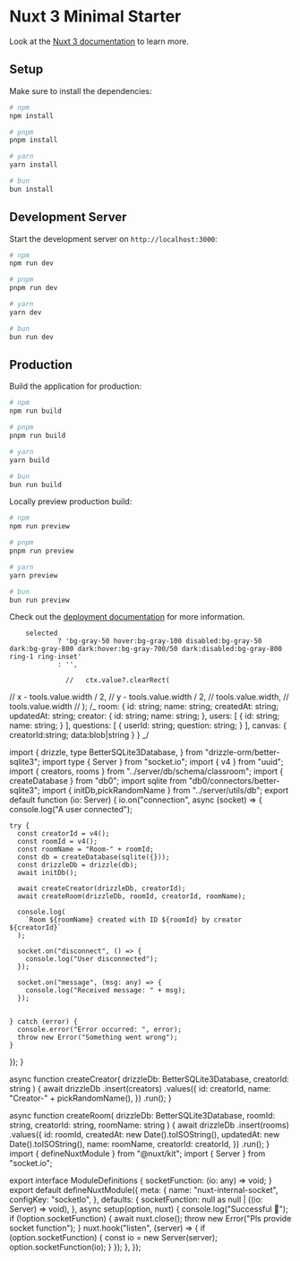 # Nuxt 3 Minimal Starter

Look at the [Nuxt 3 documentation](https://nuxt.com/docs/getting-started/introduction) to learn more.

## Setup

Make sure to install the dependencies:

```bash
# npm
npm install

# pnpm
pnpm install

# yarn
yarn install

# bun
bun install
```

## Development Server

Start the development server on `http://localhost:3000`:

```bash
# npm
npm run dev

# pnpm
pnpm run dev

# yarn
yarn dev

# bun
bun run dev
```

## Production

Build the application for production:

```bash
# npm
npm run build

# pnpm
pnpm run build

# yarn
yarn build

# bun
bun run build
```

Locally preview production build:

```bash
# npm
npm run preview

# pnpm
pnpm run preview

# yarn
yarn preview

# bun
bun run preview
```

Check out the [deployment documentation](https://nuxt.com/docs/getting-started/deployment) for more information.

        selected
                ? 'bg-gray-50 hover:bg-gray-100 disabled:bg-gray-50 dark:bg-gray-800 dark:hover:bg-gray-700/50 dark:disabled:bg-gray-800 ring-1 ring-inset'
                : '',

                  //   ctx.value?.clearRect(

// x - tools.value.width / 2,
// y - tools.value.width / 2,
// tools.value.width,
// tools.value.width
// );
/_
room: {
id: string;
name: string;
createdAt: string;
updatedAt: string;
creator: {
id: string;
name: string;
},
users: [
{
id: string;
name: string;
}
],
questions: [
{
userId: string;
question: string;
}
],
canvas: {
creatorId:string;
data:blob|string
}
}
_/


import {
  drizzle,
  type BetterSQLite3Database,
} from "drizzle-orm/better-sqlite3";
import type { Server } from "socket.io";
import { v4 } from "uuid";
import { creators, rooms } from "../server/db/schema/classroom";
import { createDatabase } from "db0";
import sqlite from "db0/connectors/better-sqlite3";
import { initDb,pickRandomName } from "../server/utils/db";
export default function (io: Server) {
  io.on("connection", async (socket) => {
    console.log("A user connected");

    try {
      const creatorId = v4();
      const roomId = v4();
      const roomName = "Room-" + roomId;
      const db = createDatabase(sqlite({}));
      const drizzleDb = drizzle(db);
      await initDb();

      await createCreator(drizzleDb, creatorId);
      await createRoom(drizzleDb, roomId, creatorId, roomName);

      console.log(
        `Room ${roomName} created with ID ${roomId} by creator ${creatorId}`
      );

      socket.on("disconnect", () => {
        console.log("User disconnected");
      });

      socket.on("message", (msg: any) => {
        console.log("Received message: " + msg);
      });

    
    } catch (error) {
      console.error("Error occurred: ", error);
      throw new Error("Something went wrong");
    }
  });
}

async function createCreator(
  drizzleDb: BetterSQLite3Database,
  creatorId: string
) {
  await drizzleDb
    .insert(creators)
    .values({
      id: creatorId,
      name: "Creator-" + pickRandomName(),
    })
    .run();
}

async function createRoom(
  drizzleDb: BetterSQLite3Database,
  roomId: string,
  creatorId: string,
  roomName: string
) {
  await drizzleDb
    .insert(rooms)
    .values({
      id: roomId,
      createdAt: new Date().toISOString(),
      updatedAt: new Date().toISOString(),
      name: roomName,
      creatorId: creatorId,
    })
    .run();
}
import { defineNuxtModule } from "@nuxt/kit";
import { Server } from "socket.io";

export interface ModuleDefinitions {
  socketFunction: (io: any) => void;
}
export default defineNuxtModule({
  meta: {
    name: "nuxt-internal-socket",
    configKey: "socketIo",
  },
  defaults: {
    socketFunction: null as null | ((io: Server) => void),
  },
  async setup(option, nuxt) {
    console.log("Successful 🎉");
    if (!option.socketFunction) {
      await nuxt.close();
      throw new Error("Pls provide socket function");
    }
    nuxt.hook("listen", (server) => {
      if (option.socketFunction) {
        const io = new Server(server);
        option.socketFunction(io);
      }
    });
  },
});
